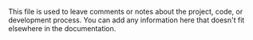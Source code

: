 This file is used to leave comments or notes about the project, code, or development process. You can add any information here that doesn't fit elsewhere in the documentation.
